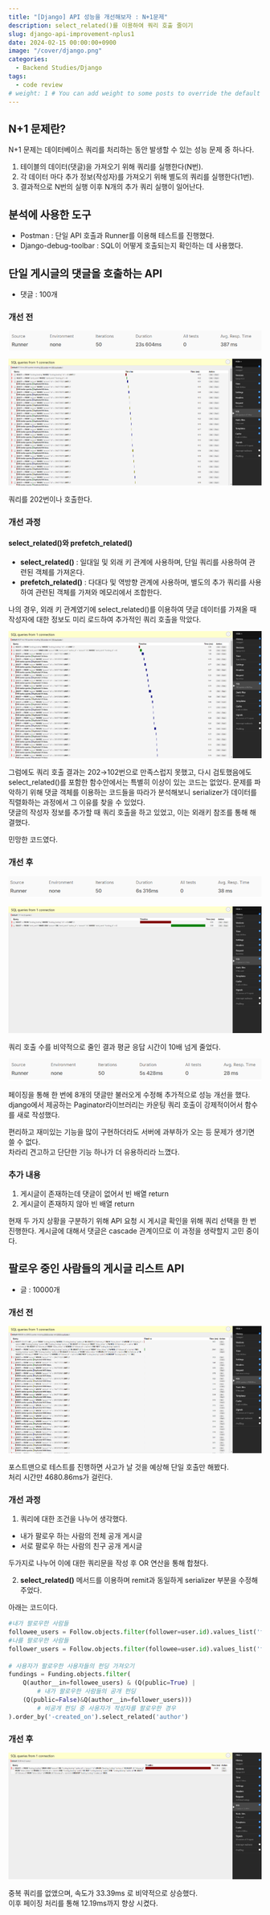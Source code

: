 ```yaml
---
title: "[Django] API 성능을 개선해보자 : N+1문제"
description: select_related()를 이용하여 쿼리 호출 줄이기
slug: django-api-improvement-nplus1
date: 2024-02-15 00:00:00+0900
image: "/cover/django.png"
categories:
  - Backend Studies/Django
tags:
  - code review
# weight: 1 # You can add weight to some posts to override the default sorting (date descending)
---
```


## N+1 문제란?

N+1 문제는 데이터베이스 쿼리를 처리하는 동안 발생할 수 있는 성능 문제 중 하나다.

1. 테이블의 데이터(댓글)을 가져오기 위해 쿼리를 실행한다(N번).
2. 각 데이터 마다 추가 정보(작성자)를 가져오기 위해 별도의 쿼리를 실행한다(1번).
3. 결과적으로 N번의 실행 이후 N개의 추가 쿼리 실행이 일어난다.

## 분석에 사용한 도구

- Postman : 단일 API 호출과 Runner를 이용해 테스트를 진행했다.
- Django-debug-toolbar : SQL이 어떻게 호출되는지 확인하는 데 사용했다.

## 단일 게시글의 댓글을 호출하는 API

- 댓글 : 100개

### 개선 전

![Postman Runner](1.png)

![202 queries in 37.14ms](2.png)

쿼리를 202번이나 호출한다.

### 개선 과정

#### select_related()와 prefetch_related()

- **select_related()** : 일대일 및 외래 키 관계에 사용하며, 단일 쿼리를 사용하여 관련된 객체를 가져온다.
- **prefetch_related()** : 다대다 및 역방향 관계에 사용하며, 별도의 추가 쿼리를 사용하여 관련된 객체를 가져와 메모리에서 조합한다.

나의 경우, 외래 키 관계였기에 select_related()를 이용하여 댓글 데이터를 가져올 때 작성자에 대한 정보도 미리 로드하여 추가적인 쿼리 호출을 막았다.

![102 queries in 36.57ms](3.png)

그럼에도 쿼리 호출 결과는 202→102번으로 만족스럽지 못했고, 다시 검토했음에도 select_related()를 포함한 함수안에서는 특별히 이상이 있는 코드는 없었다. 문제를 파악하기 위해 댓글 객체를 이용하는 코드들을 따라가 분석해보니 serializer가 데이터를 직렬화하는 과정에서 그 이유를 찾을 수 있었다.  
댓글의 작성자 정보를 추가할 때 쿼리 호출을 하고 있었고, 이는 외래키 참조를 통해 해결했다.

민망한 코드였다.

### 개선 후

![](4.png)

![2 queries in 1.11ms](5.png)

쿼리 호출 수를 비약적으로 줄인 결과 평균 응답 시간이 10배 넘게 줄었다.

![페이징 적용](6.png)

페이징을 통해 한 번에 8개의 댓글만 불러오게 수정해 추가적으로 성능 개선을 했다.  
django에서 제공하는 Paginator라이브러리는 카운팅 쿼리 호출이 강제적이어서 함수를 새로 작성했다.

편리하고 재미있는 기능을 많이 구현하더라도 서버에 과부하가 오는 등 문제가 생기면 쓸 수 없다.  
차라리 견고하고 단단한 기능 하나가 더 유용하리라 느꼈다.

### 추가 내용

1. 게시글이 존재하는데 댓글이 없어서 빈 배열 return
2. 게시글이 존재하지 않아 빈 배열 return

현재 두 가지 상황을 구분하기 위해 API 요청 시 게시글 확인을 위해 쿼리 선택을 한 번 진행한다. 게시글에 대해서 댓글은 cascade 관계이므로 이 과정을 생략할지 고민 중이다.

## 팔로우 중인 사람들의 게시글 리스트 API

- 글 : 10000개

### 개선 전

![20032 queries in 4680.84ms](7.png)

포스트맨으로 테스트를 진행하면 사고가 날 것을 예상해 단일 호출만 해봤다.  
처리 시간만 4680.86ms가 걸린다.

### 개선 과정

1. 쿼리에 대한 조건을 나누어 생각했다.

- 내가 팔로우 하는 사람의 전체 공개 게시글
- 서로 팔로우 하는 사람의 친구 공개 게시글

두가지로 나누어 이에 대한 쿼리문을 작성 후 OR 연산을 통해 합쳤다.

2. **select_related()**
   메서드를 이용하며 remit과 동일하게 serializer 부분을 수정해주었다.

아래는 코드이다.

```python
#내가 팔로우한 사람들
followee_users = Follow.objects.filter(follower=user.id).values_list('followee')
#나를 팔로우한 사람들
follower_users = Follow.objects.filter(followee=user.id).values_list('follower')

# 사용자가 팔로우한 사용자들의 펀딩 가져오기
fundings = Funding.objects.filter(
    Q(author__in=followee_users) & (Q(public=True) |
		# 내가 팔로우한 사람들의 공개 펀딩
    (Q(public=False)&Q(author__in=follower_users)))
		# 비공개 펀딩 중 사용자가 작성자를 팔로우한 경우
).order_by('-created_on').select_related('author')
```

### 개선 후

![1 query in 33.39ms](8.png)

중복 쿼리를 없앴으며, 속도가 33.39ms 로 비약적으로 상승했다.  
이후 페이징 처리를 통해 12.19ms까지 향상 시켰다.
